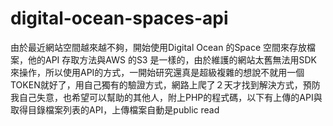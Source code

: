 # digital-ocean-spaces-api

由於最近網站空間越來越不夠，開始使用Digital Ocean 的Space 空間來存放檔案，他的API 存取方法與AWS 的S3 是一樣的，由於維護的網站太舊無法用SDK 來操作，所以使用API的方式，一開始研究還真是超級複雜的想說不就用一個TOKEN就好了，用自己獨有的驗證方式，網路上爬了２天才找到解決方式，預防我自己失意，也希望可以幫助的其他人，附上PHP的程式碼，以下有上傳的API與取得目錄檔案列表的API，上傳檔案自動是public read